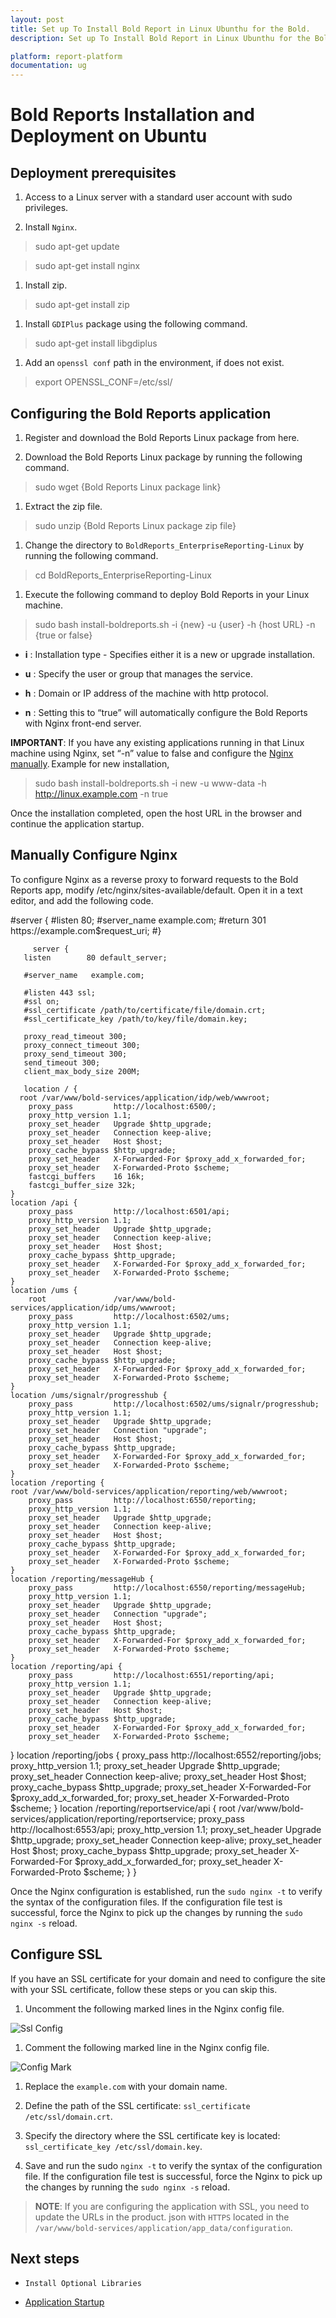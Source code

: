```yaml
---
layout: post
title: Set up To Install Bold Report in Linux Ubunthu for the Bold.
description: Set up To Install Bold Report in Linux Ubunthu for the Bold.Set up To Install Bold Report in Linux Ubunthu for the Bold.Set up To Install Bold Report in Linux Ubunthu for the Bold.

platform: report-platform
documentation: ug
---
```


# Bold Reports Installation and Deployment on Ubuntu

## Deployment prerequisites

1. Access to a Linux server with a standard user account with sudo privileges.

2. Install `Nginx`.

> sudo apt-get update  

> sudo apt-get install nginx

1. Install zip.

> sudo apt-get install zip

1. Install ``GDIPlus`` package using the following command.

> sudo apt-get install libgdiplus

1. Add an ``openssl conf`` path in the environment, if does not exist.

> export OPENSSL_CONF=/etc/ssl/

## Configuring the Bold Reports application

1. Register and download the Bold Reports Linux package from here.

2. Download the Bold Reports Linux package by running the following command.

> sudo wget {Bold Reports Linux package link}

1. Extract the zip file.

> sudo unzip {Bold Reports Linux package zip file}

1. Change the directory to `BoldReports_EnterpriseReporting-Linux` by running the following command.

> cd BoldReports_EnterpriseReporting-Linux

1. Execute the following command to deploy Bold Reports in your Linux machine.

> sudo bash install-boldreports.sh -i {new} -u {user} -h {host URL} -n {true or false}

* **i** : Installation type - Specifies either it is a new or upgrade installation.

* **u** : Specify the user or group that manages the service.

* **h** : Domain or IP address of the machine with http protocol.

* **n** : Setting this to “true” will automatically configure the Bold Reports with Nginx front-end server.

**IMPORTANT**: If you have any existing applications running in that Linux machine using Nginx, set “-n” value to false and configure the [Nginx manually](#manually-configure-nginx). Example for new installation,

> sudo bash install-boldreports.sh -i new -u www-data -h http://linux.example.com -n true

Once the installation completed, open the host URL in the browser and continue the application startup.

## Manually Configure Nginx

To configure Nginx as a reverse proxy to forward requests to the Bold Reports app, modify /etc/nginx/sites-available/default. Open it in a text editor, and add the following code.
<div>
<p>
       #server {
       #listen 80;
       #server_name example.com;
       #return 301 https://example.com$request_uri;
       #}

         server {
       listen        80 default_server;

       #server_name   example.com;

       #listen 443 ssl;
       #ssl on;
       #ssl_certificate /path/to/certificate/file/domain.crt;
       #ssl_certificate_key /path/to/key/file/domain.key;

       proxy_read_timeout 300;
       proxy_connect_timeout 300;
       proxy_send_timeout 300;
       send_timeout 300;
       client_max_body_size 200M;

       location / {
      root /var/www/bold-services/application/idp/web/wwwroot;
        proxy_pass         http://localhost:6500/;
        proxy_http_version 1.1;
        proxy_set_header   Upgrade $http_upgrade;
        proxy_set_header   Connection keep-alive;
        proxy_set_header   Host $host;
        proxy_cache_bypass $http_upgrade;
        proxy_set_header   X-Forwarded-For $proxy_add_x_forwarded_for;
        proxy_set_header   X-Forwarded-Proto $scheme;
        fastcgi_buffers    16 16k;
        fastcgi_buffer_size 32k;
    }
    location /api {
        proxy_pass         http://localhost:6501/api;
        proxy_http_version 1.1;
        proxy_set_header   Upgrade $http_upgrade;
        proxy_set_header   Connection keep-alive;
        proxy_set_header   Host $host;
        proxy_cache_bypass $http_upgrade;
        proxy_set_header   X-Forwarded-For $proxy_add_x_forwarded_for;
        proxy_set_header   X-Forwarded-Proto $scheme;
    }
    location /ums {
        root               /var/www/bold-services/application/idp/ums/wwwroot;
        proxy_pass         http://localhost:6502/ums;
        proxy_http_version 1.1;
        proxy_set_header   Upgrade $http_upgrade;
        proxy_set_header   Connection keep-alive;
        proxy_set_header   Host $host;
        proxy_cache_bypass $http_upgrade;
        proxy_set_header   X-Forwarded-For $proxy_add_x_forwarded_for;
        proxy_set_header   X-Forwarded-Proto $scheme;
    }
    location /ums/signalr/progresshub {
        proxy_pass         http://localhost:6502/ums/signalr/progresshub;
        proxy_http_version 1.1;
        proxy_set_header   Upgrade $http_upgrade;
        proxy_set_header   Connection "upgrade";
        proxy_set_header   Host $host;
        proxy_cache_bypass $http_upgrade;
        proxy_set_header   X-Forwarded-For $proxy_add_x_forwarded_for;
        proxy_set_header   X-Forwarded-Proto $scheme;
    }
    location /reporting {
    root /var/www/bold-services/application/reporting/web/wwwroot;
        proxy_pass         http://localhost:6550/reporting;
        proxy_http_version 1.1;
        proxy_set_header   Upgrade $http_upgrade;
        proxy_set_header   Connection keep-alive;
        proxy_set_header   Host $host;
        proxy_cache_bypass $http_upgrade;
        proxy_set_header   X-Forwarded-For $proxy_add_x_forwarded_for;
        proxy_set_header   X-Forwarded-Proto $scheme;
    }
    location /reporting/messageHub {
        proxy_pass         http://localhost:6550/reporting/messageHub;
        proxy_http_version 1.1;
        proxy_set_header   Upgrade $http_upgrade;
        proxy_set_header   Connection "upgrade";
        proxy_set_header   Host $host;
        proxy_cache_bypass $http_upgrade;
        proxy_set_header   X-Forwarded-For $proxy_add_x_forwarded_for;
        proxy_set_header   X-Forwarded-Proto $scheme;
    }
    location /reporting/api {
        proxy_pass         http://localhost:6551/reporting/api;
        proxy_http_version 1.1;
        proxy_set_header   Upgrade $http_upgrade;
        proxy_set_header   Connection keep-alive;
        proxy_set_header   Host $host;
        proxy_cache_bypass $http_upgrade;
        proxy_set_header   X-Forwarded-For $proxy_add_x_forwarded_for;
        proxy_set_header   X-Forwarded-Proto $scheme;
 }
    location /reporting/jobs {
        proxy_pass         http://localhost:6552/reporting/jobs;
        proxy_http_version 1.1;
        proxy_set_header   Upgrade $http_upgrade;
        proxy_set_header   Connection keep-alive;
        proxy_set_header   Host $host;
        proxy_cache_bypass $http_upgrade;
        proxy_set_header   X-Forwarded-For $proxy_add_x_forwarded_for;
        proxy_set_header   X-Forwarded-Proto $scheme;
    }
    location /reporting/reportservice/api {
        root               /var/www/bold-services/application/reporting/reportservice;
        proxy_pass         http://localhost:6553/api;
        proxy_http_version 1.1;
        proxy_set_header   Upgrade $http_upgrade;
        proxy_set_header   Connection keep-alive;
        proxy_set_header   Host $host;
        proxy_cache_bypass $http_upgrade;
        proxy_set_header   X-Forwarded-For $proxy_add_x_forwarded_for;
        proxy_set_header   X-Forwarded-Proto $scheme;
    }
}
</p>
</div>

Once the Nginx configuration is established, run the `sudo nginx -t` to verify the syntax of the configuration files. If the configuration file test is successful, force the Nginx to pick up the changes by running the `sudo nginx -s` reload.

## Configure SSL

If you have an SSL certificate for your domain and need to configure the site with your SSL certificate, follow these steps or you can skip this.

1. Uncomment the following marked lines in the Nginx config file.

![Ssl Config](/static/assets/on-premise/images/installation/ssl-config.png)

1. Comment the following marked line in the Nginx config file.

![Config Mark](/static/assets/on-premise/images/installation/ssl-config-mark.png)

1. Replace the `example.com` with your domain name.

2. Define the path of the SSL certificate: `ssl_certificate /etc/ssl/domain.crt`.

3. Specify the directory where the SSL certificate key is located: `ssl_certificate_key /etc/ssl/domain.key`.

4. Save and run the sudo `nginx -t` to verify the syntax of the configuration file. If the configuration file test is successful, force the Nginx to pick up the changes by running the `sudo nginx -s` reload.

>**NOTE**: If you are configuring the application with SSL, you need to update the URLs in the product.
>json with `HTTPS` located in the `/var/www/bold-services/application/app_data/configuration`.

## Next steps

* `Install Optional Libraries`

* [Application Startup](../../../application-startup/)